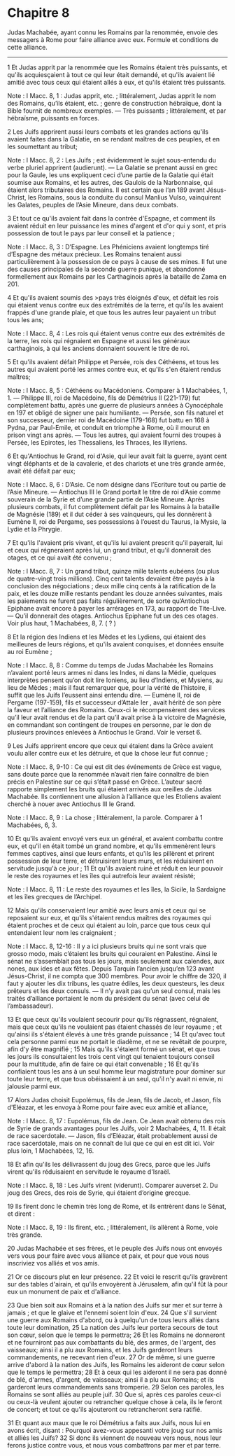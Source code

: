 # Chapitre 8

Judas Machabée, ayant connu les Romains par la renommée, envoie des messagers à Rome pour faire alliance avec eux.
Formule et conditions de cette alliance.

***

1 Et Judas apprit par la renommée que les Romains étaient très puissants, et qu'ils acquiesçaient à tout ce qui leur était demandé, et qu'ils avaient lié amitié avec tous ceux qui étaient allés à eux, et qu'ils étaient très puissants.

<span class="bible-note">Note : </span> I Macc. 8, 1 : Judas apprit, etc. ; littéralement, Judas apprit le nom des Romains, qu’ils étaient, etc. ; genre de construction hébraïque, dont la Bible fournit de nombreux exemples. ― Très puissants ; littéralement, et par hébraïsme, puissants en forces.

2 Les Juifs apprirent aussi leurs combats et les grandes actions qu'ils avaient faites dans la Galatie, en se rendant maîtres de ces peuples, et en les soumettant au tribut;

<span class="bible-note">Note : </span> I Macc. 8, 2 : Les Juifs ; est évidemment le sujet sous-entendu du verbe pluriel apprirent (audierunt). ― La Galatie se prenant aussi en grec pour la Gaule, les uns expliquent ceci d’une partie de la Galatie qui était soumise aux Romains, et les autres, des Gaulois de la Narbonnaise, qui étaient alors tributaires des Romains. Il est certain que l’an 189 avant Jésus-Christ, les Romains, sous la conduite du consul Manlius Vulso, vainquirent les Galates, peuples de l’Asie Mineure, dans deux combats.

3 Et tout ce qu'ils avaient fait dans la contrée d'Espagne, et comment ils avaient réduit en leur puissance les mines d'argent et d'or qui y sont, et pris possession de tout le pays par leur conseil et la patience ;

<span class="bible-note">Note : </span> I Macc. 8, 3 : D’Espagne. Les Phéniciens avaient longtemps tiré d’Espagne des métaux précieux. Les Romains tenaient aussi particulièrement à la possession de ce pays à cause de ses mines. Il fut une des causes principales de la seconde guerre punique, et abandonné formellement aux Romains par les Carthaginois après la bataille de Zama en 201.

4 Et qu'ils avaient soumis des >pays très éloignés d'eux, et défait les rois qui étaient venus contre eux des extrémités de la terre, et qu'ils les avaient frappés d'une grande plaie, et que tous les autres leur payaient un tribut tous les ans;

<span class="bible-note">Note : </span> I Macc. 8, 4 : Les rois qui étaient venus contre eux des extrémités de la terre, les rois qui régnaient en Espagne et aussi les généraux carthaginois, à qui les anciens donnaient souvent le titre de roi.

5 Et qu'ils avaient défait Philippe et Persée, rois des Céthéens, et tous les autres qui avaient porté les armes contre eux, et qu'ils s'en étaient rendus maîtres;

<span class="bible-note">Note : </span> I Macc. 8, 5 : Céthéens ou Macédoniens. Comparer à 1 Machabées, 1, 1. ― Philippe III, roi de Macédoine, fils de Démétrius II (221-179) fut complètement battu, après une guerre de plusieurs années à Cynocéphale en 197 et obligé de signer une paix humiliante. ― Persée, son fils naturel et son successeur, dernier roi de Macédoine (179-168) fut battu en 168 à Pydna, par Paul-Emile, et conduit en triomphe à Rome, où il mourut en prison vingt ans après. ― Tous les autres, qui avaient fourni des troupes à Persée, les Epirotes, les Thessaliens, les Thraces, les Illyriens.

6 Et qu'Antiochus le Grand, roi d'Asie, qui leur avait fait la guerre, ayant cent vingt éléphants et de la cavalerie, et des chariots et une très grande armée, avait été défait par eux;

<span class="bible-note">Note : </span> I Macc. 8, 6 : D’Asie. Ce nom désigne dans l’Ecriture tout ou partie de l’Asie Mineure. ― Antiochus III le Grand portait le titre de roi d’Asie comme souverain de la Syrie et d’une grande partie de l’Asie Mineure. Après plusieurs combats, il fut complètement défait par les Romains à la bataille de Magnésie (189) et il dut céder à ses vainqueurs, qui les donnèrent à Eumène II, roi de Pergame, ses possessions à l’ouest du Taurus, la Mysie, la Lydie et la Phrygie.

7 Et qu'ils l'avaient pris vivant, et qu'ils lui avaient prescrit qu'il payerait, lui et ceux qui régneraient après lui, un grand tribut, et qu'il donnerait des otages, et ce qui avait été convenu ;

<span class="bible-note">Note : </span> I Macc. 8, 7 : Un grand tribut, quinze mille talents eubéens (ou plus de quatre-vingt trois millions). Cinq cent talents devaient être payés à la conclusion des négociations ; deux mille cinq cents à la ratification de la paix, et les douze mille restants pendant les douze années suivantes, mais les paiements ne furent pas faits régulièrement, de sorte qu’Antiochus Epiphane avait encore à payer les arrérages en 173, au rapport de Tite-Live. ― Qu’il donnerait des otages. Antiochus Epiphane fut un des ces otages. Voir plus haut, 1 Machabées, 8, 7. ( ? )

8 Et la région des Indiens et les Mèdes et les Lydiens, qui étaient des meilleures de leurs régions, et qu'ils avaient conquises, et données ensuite au roi Eumène ;

<span class="bible-note">Note : </span> I Macc. 8, 8 : Comme du temps de Judas Machabée les Romains n’avaient porté leurs armes ni dans les Indes, ni dans la Médie, quelques interprètes pensent qu’on doit lire Ioniens, au lieu d’Indiens, et Mysiens, au lieu de Mèdes ; mais il faut remarquer que, pour la vérité de l’histoire, il suffit que les Juifs l’eussent ainsi entendu dire. ― Eumène II, roi de Pergame (197-159), fils et successeur d’Attale Ier , avait hérité de son père la faveur et l’alliance des Romains. Ceux-ci le récompensèrent des services qu’il leur avait rendus et de la part qu’il avait prise à la victoire de Magnésie, en commandant son contingent de troupes en personne, par le don de plusieurs provinces enlevées à Antiochus le Grand. Voir le verset 6.

9 Les Juifs apprirent encore que ceux qui étaient dans la Grèce avaient voulu aller contre eux et les détruire, et que la chose leur fut connue ;

<span class="bible-note">Note : </span> I Macc. 8, 9-10 : Ce qui est dit des événements de Grèce est vague, sans doute parce que la renommée n’avait rien faire connaître de bien précis en Palestine sur ce qui s’était passé en Grèce. L’auteur sacré rapporte simplement les bruits qui étaient arrivés aux oreilles de Judas Machabée. Ils contiennent une allusion à l’alliance que les Etoliens avaient cherché à nouer avec Antiochus III le Grand.

<span class="bible-note">Note : </span> I Macc. 8, 9 : La chose ; littéralement, la parole. Comparer à 1 Machabées, 6, 3.

10 Et qu'ils avaient envoyé vers eux un général, et avaient combattu contre eux, et qu'il en était tombé un grand nombre, et qu'ils emmenèrent leurs femmes captives, ainsi que leurs enfants, et qu'ils les pillèrent et prirent possession de leur terre, et détruisirent leurs murs, et les réduisirent en servitude jusqu'à ce jour ; 11 Et qu'ils avaient ruiné et réduit en leur pouvoir le reste des royaumes et les îles qui autrefois leur avaient résisté;

<span class="bible-note">Note : </span> I Macc. 8, 11 : Le reste des royaumes et les îles, la Sicile, la Sardaigne et les îles grecques de l’Archipel.

12 Mais qu'ils conservaient leur amitié avec leurs amis et ceux qui se reposaient sur eux, et qu'ils s'étaient rendus maîtres des royaumes qui étaient proches et de ceux qui étaient au loin, parce que tous ceux qui entendaient leur nom les craignaient ;

<span class="bible-note">Note : </span> I Macc. 8, 12-16 : Il y a ici plusieurs bruits qui ne sont vrais que grosso modo, mais c’étaient les bruits qui couraient en Palestine. Ainsi le sénat ne s’assemblait pas tous les jours, mais seulement aux calendes, aux nones, aux ides et aux fêtes. Depuis Tarquin l’ancien jusqu’en 123 avant Jésus-Christ, il ne compta que 300 membres. Pour avoir le chiffre de 320, il faut y ajouter les dix tribuns, les quatre édiles, les deux questeurs, les deux prêteurs et les deux consuls. ― Il n’y avait pas qu’un seul consul, mais les traités d’alliance portaient le nom du président du sénat (avec celui de l’ambassadeur).

13 Et que ceux qu'ils voulaient secourir pour qu'ils régnassent, régnaient, mais que ceux qu'ils ne voulaient pas étaient chassés de leur royaume ; et qu'ainsi ils s'étaient élevés à une très grande puissance ; 14 Et qu'avec tout cela personne parmi eux ne portait le diadème, et ne se revêtait de pourpre, afin d'y être magnifié ; 15 Mais qu'ils s'étaient formé un sénat, et que tous les jours ils consultaient les trois cent vingt qui tenaient toujours conseil pour la multitude, afin de faire ce qui était convenable ; 16 Et qu'ils confiaient tous les ans à un seul homme leur magistrature pour dominer sur toute leur terre, et que tous obéissaient à un seul, qu'il n'y avait ni envie, ni jalousie parmi eux.


17 Alors Judas choisit Eupolémus, fils de Jean, fils de Jacob, et Jason, fils d'Eléazar, et les envoya à Rome pour faire avec eux amitié et alliance,

<span class="bible-note">Note : </span> I Macc. 8, 17 : Eupolémus, fils de Jean. Ce Jean avait obtenu des rois de Syrie de grands avantages pour les Juifs, voir 2 Machabées, 4, 11. Il était de race sacerdotale. ― Jason, fils d’Eléazar, était probablement aussi de race sacerdotale, mais on ne connaît de lui que ce qui en est dit ici. Voir plus loin, 1 Machabées, 12, 16.

18 Et afin qu'ils les délivrassent du joug des Grecs, parce que les Juifs virent qu'ils réduisaient en servitude le royaume d'Israël.

<span class="bible-note">Note : </span> I Macc. 8, 18 : Les Juifs virent (viderunt). Comparer auverset 2. Du joug des Grecs, des rois de Syrie, qui étaient d’origine grecque.

19 Ils firent donc le chemin très long de Rome, et ils entrèrent dans le Sénat, et dirent :

<span class="bible-note">Note : </span> I Macc. 8, 19 : Ils firent, etc. ; littéralement, ils allèrent à Rome, voie très grande.

20 Judas Machabée et ses frères, et le peuple des Juifs nous ont envoyés vers vous pour faire avec vous alliance et paix, et pour que vous nous inscriviez vos alliés et vos amis.


21 Or ce discours plut en leur présence. 22 Et voici le rescrit qu'ils gravèrent sur des tables d'airain, et qu'ils envoyèrent à Jérusalem, afin qu'il fût là pour eux un monument de paix et d'alliance.


23 Que bien soit aux Romains et à la nation des Juifs sur mer et sur terre à jamais ; et que le glaive et l'ennemi soient loin d'eux. 24 Que s'il survient une guerre aux Romains d'abord, ou à quelqu'un de tous leurs alliés dans toute leur domination, 25 La nation des Juifs leur portera secours de tout son cœur, selon que le temps le permettra; 26 Et les Romains ne donneront et ne fourniront pas aux combattants du blé, des armes, de l'argent, des vaisseaux; ainsi il a plu aux Romains, et les Juifs garderont leurs commandements, ne recevant rien d'eux. 27 Or de même, si une guerre arrive d'abord à la nation des Juifs, les Romains les aideront de cœur selon que le temps le permettra; 28 Et à ceux qui les aideront il ne sera pas donné de blé, d'armes, d'argent, de vaisseaux; ainsi il a plu aux Romains; et ils garderont leurs commandements sans tromperie. 29 Selon ces paroles, les Romains se sont alliés au peuple juif. 30 Que si, après ces paroles ceux-ci ou ceux-là veulent ajouter ou retrancher quelque chose à cela,
ils le feront de concert; et tout ce qu'ils ajouteront ou retrancheront sera ratifié.


31 Et quant aux maux que le roi Démétrius a faits aux Juifs, nous lui en avons écrit, disant : Pourquoi avez-vous appesanti votre joug sur nos amis et alliés les Juifs? 32 Si donc ils viennent de nouveau vers nous, nous leur ferons justice contre vous, et nous vous combattrons par mer et par terre.

